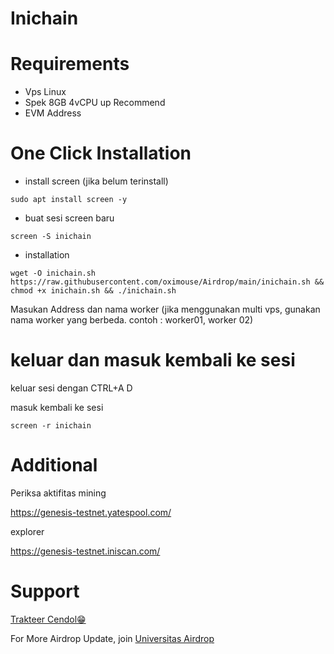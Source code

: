 # Inichain

# Requirements 

 - Vps Linux
 - Spek 8GB 4vCPU up Recommend
 - EVM Address

# One Click Installation
- install screen (jika belum terinstall)
```
sudo apt install screen -y
```

- buat sesi screen baru

```
screen -S inichain
```

- installation
  
```
wget -O inichain.sh https://raw.githubusercontent.com/oximouse/Airdrop/main/inichain.sh && chmod +x inichain.sh && ./inichain.sh
```

Masukan Address dan nama worker (jika menggunakan multi vps, gunakan nama worker yang berbeda. contoh : worker01, worker 02) 

# keluar dan masuk kembali ke sesi

keluar sesi dengan CTRL+A D

masuk kembali ke sesi
```
screen -r inichain
```

# Additional

Periksa aktifitas mining

https://genesis-testnet.yatespool.com/

explorer

https://genesis-testnet.iniscan.com/

# Support

[Trakteer Cendol😁](https://trakteer.id/oximouse/tip) 

For More Airdrop Update, join [Universitas Airdrop](https://t.me/UniversitasAirdropid) 
